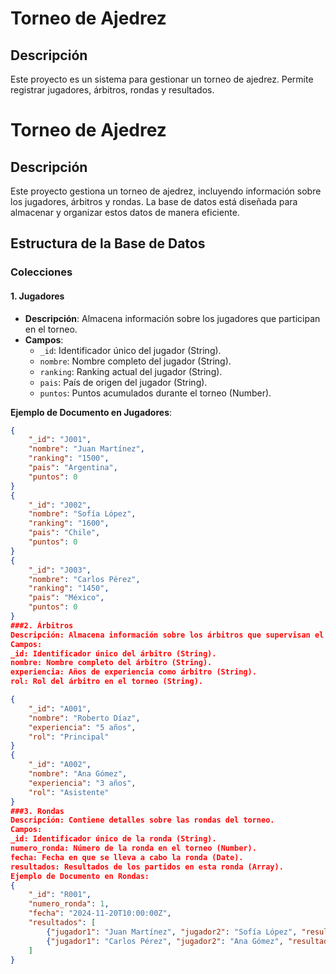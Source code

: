 # Torneo de Ajedrez

## Descripción
Este proyecto es un sistema para gestionar un torneo de ajedrez. Permite registrar jugadores, árbitros, rondas y resultados.


# Torneo de Ajedrez

## Descripción
Este proyecto gestiona un torneo de ajedrez, incluyendo información sobre los jugadores, árbitros y rondas. La base de datos está diseñada para almacenar y organizar estos datos de manera eficiente.

## Estructura de la Base de Datos

### Colecciones

#### 1. Jugadores
- **Descripción**: Almacena información sobre los jugadores que participan en el torneo.
- **Campos**:
  - `_id`: Identificador único del jugador (String).
  - `nombre`: Nombre completo del jugador (String).
  - `ranking`: Ranking actual del jugador (String).
  - `pais`: País de origen del jugador (String).
  - `puntos`: Puntos acumulados durante el torneo (Number).

**Ejemplo de Documento en Jugadores**:
```json
{
    "_id": "J001",
    "nombre": "Juan Martínez",
    "ranking": "1500",
    "pais": "Argentina",
    "puntos": 0
}
{
    "_id": "J002",
    "nombre": "Sofía López",
    "ranking": "1600",
    "pais": "Chile",
    "puntos": 0
}
{
    "_id": "J003",
    "nombre": "Carlos Pérez",
    "ranking": "1450",
    "pais": "México",
    "puntos": 0
}
###2. Árbitros
Descripción: Almacena información sobre los árbitros que supervisan el torneo.
Campos:
_id: Identificador único del árbitro (String).
nombre: Nombre completo del árbitro (String).
experiencia: Años de experiencia como árbitro (String).
rol: Rol del árbitro en el torneo (String).

{
    "_id": "A001",
    "nombre": "Roberto Díaz",
    "experiencia": "5 años",
    "rol": "Principal"
}
{
    "_id": "A002",
    "nombre": "Ana Gómez",
    "experiencia": "3 años",
    "rol": "Asistente"
}
###3. Rondas
Descripción: Contiene detalles sobre las rondas del torneo.
Campos:
_id: Identificador único de la ronda (String).
numero_ronda: Número de la ronda en el torneo (Number).
fecha: Fecha en que se lleva a cabo la ronda (Date).
resultados: Resultados de los partidos en esta ronda (Array).
Ejemplo de Documento en Rondas:
{
    "_id": "R001",
    "numero_ronda": 1,
    "fecha": "2024-11-20T10:00:00Z",
    "resultados": [
        {"jugador1": "Juan Martínez", "jugador2": "Sofía López", "resultado": "1-0"},
        {"jugador1": "Carlos Pérez", "jugador2": "Ana Gómez", "resultado": "0-1"}
    ]
}

